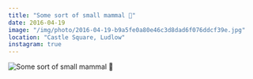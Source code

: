 ```yaml
---
title: "Some sort of small mammal 🐶"
date: 2016-04-19
image: "/img/photo/2016-04-19-b9a5fe0a80e46c3d8dad6f076ddcf39e.jpg"
location: "Castle Square, Ludlow"
instagram: true
---
```


![Some sort of small mammal 🐶](/img/photo/2016-04-19-b9a5fe0a80e46c3d8dad6f076ddcf39e.jpg)
